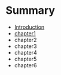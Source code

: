 # Summary

* [Introduction](README.md)
* [chapter1](chapter1.md)
* chapter2
* chapter3
* chapter4
* chapter5
* chapter6


